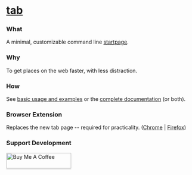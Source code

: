 # [tab](https://koryschneider.com/tab)

### What

A minimal, customizable command line [startpage](https://koryschneider.com/tab).

### Why

To get places on the web faster, with less distraction.

### How

See [basic usage and examples][usage] or the [complete documentation][commands] (or both).

### Browser Extension

Replaces the new tab page -- required for practicality. ([Chrome][chrome-ext] | [Firefox][firefox-ext])

[usage]: https://github.com/KorySchneider/tab/blob/master/doc/usage.md
[commands]: https://github.com/KorySchneider/tab/blob/master/doc/commands.md
[chrome-ext]: https://chrome.google.com/webstore/detail/tab-a-startpage/gedoejjmdjalipopahiffdghibcodjcj
[firefox-ext]: https://addons.mozilla.org/en-US/firefox/addon/new-tab-override/

### Support Development
<a href="https://www.buymeacoffee.com/koryschneider" target="_blank"><img src="https://www.buymeacoffee.com/assets/img/custom_images/orange_img.png" alt="Buy Me A Coffee" style="height: 41px !important;width: 174px !important;box-shadow: 0px 3px 2px 0px rgba(190, 190, 190, 0.5) !important;-webkit-box-shadow: 0px 3px 2px 0px rgba(190, 190, 190, 0.5) !important;" ></a>
